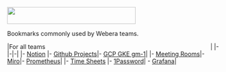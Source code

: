 <div>
    <img src="../../raw/main/profile/github.css.svg" width="300" height="40" alt="">
</div>

Bookmarks commonly used by Webera teams.

|For all teams &nbsp; &nbsp; &nbsp; &nbsp; &nbsp; &nbsp; &nbsp; &nbsp; &nbsp; &nbsp; &nbsp; &nbsp; &nbsp; &nbsp; &nbsp; &nbsp; &nbsp; &nbsp; &nbsp; &nbsp; &nbsp; &nbsp; &nbsp; &nbsp; &nbsp; &nbsp; &nbsp; &nbsp; &nbsp; &nbsp; &nbsp; &nbsp; &nbsp; &nbsp; &nbsp; &nbsp; &nbsp; &nbsp; &nbsp; &nbsp; &nbsp; &nbsp; &nbsp; &nbsp; &nbsp; &nbsp; &nbsp; &nbsp; &nbsp;|
|-|-|-|
|- [Notion](https://www.notion.so/webera)                     |- [Github Projects](https://github.com/orgs/wearewebera/projects)|- [GCP GKE gm-1](https://console.cloud.google.com/kubernetes/list/overview?project=greenmainframe-1)|
|- [Meeting Rooms](https://www.notion.so/webera/Meeting-Rooms)|- [Miro](https://miro.com/app/board/o9J_lYys7w0=/)|- [Prometheus](https://prometheus.gm1.apps.services/)|
|- [Time Sheets](https://me.wearewebera.com/)                 |- [1Password](https://webera.1password.com/home)| - [Grafana](https://grafana.gm1.apps.services/dashboards)|


